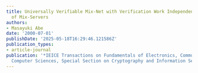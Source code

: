 ```yaml
---
title: Universally Verifiable Mix-Net with Verification Work Independent of the Number
  of Mix-Servers
authors:
- Masayuki Abe
date: '2000-07-01'
publishDate: '2025-05-18T16:29:46.121586Z'
publication_types:
- article-journal
publication: '*IEICE Transactions on Fundamentals of Electronics, Communications and
  Computer Sciences, Special Section on Cryptography and Information Security*'
---
```

